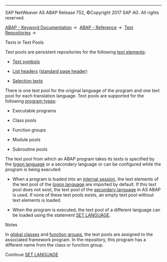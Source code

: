   

* * *

SAP NetWeaver AS ABAP Release 752, ©Copyright 2017 SAP AG. All rights reserved.

[ABAP - Keyword Documentation](https://help.sap.com/doc/abapdocu_752_index_htm/7.52/en-US/abenabap.htm) →  [ABAP - Reference](https://help.sap.com/doc/abapdocu_752_index_htm/7.52/en-US/abenabap_reference.htm) →  [Text Repositories](https://help.sap.com/doc/abapdocu_752_index_htm/7.52/en-US/abenabap_texts.htm) → 

Texts in Text Pools

Text pools are persistent repositories for the following [text elements](https://help.sap.com/doc/abapdocu_752_index_htm/7.52/en-US/abentext_element_glosry.htm "Glossary Entry"):

-   [Text symbols](https://help.sap.com/doc/abapdocu_752_index_htm/7.52/en-US/abentext_symbol_glosry.htm "Glossary Entry")

-   [List headers](https://help.sap.com/doc/abapdocu_752_index_htm/7.52/en-US/abenlist_header_glosry.htm "Glossary Entry") ([standard page header](https://help.sap.com/doc/abapdocu_752_index_htm/7.52/en-US/abenstandard_page_header_glosry.htm "Glossary Entry"))

-   [Selection texts](https://help.sap.com/doc/abapdocu_752_index_htm/7.52/en-US/abenselection_text_glosry.htm "Glossary Entry")

There is one text pool for the original language of the program and one text pool for each translation language. Text pools are supported for the following [program types](https://help.sap.com/doc/abapdocu_752_index_htm/7.52/en-US/abenprogram_type_oview.htm):

-   Executable programs

-   Class pools

-   Function groups

-   Module pools

-   Subroutine pools

The text pool from which an ABAP program takes its texts is specified by the [logon language](https://help.sap.com/doc/abapdocu_752_index_htm/7.52/en-US/abenlogon_language_glosry.htm "Glossary Entry") or a secondary language or can be configured while the program is being executed:

-   When a program is loaded into an [internal session](https://help.sap.com/doc/abapdocu_752_index_htm/7.52/en-US/abeninternal_session_glosry.htm "Glossary Entry"), the text elements of the text pool of the [logon language](https://help.sap.com/doc/abapdocu_752_index_htm/7.52/en-US/abenlogon_language_glosry.htm "Glossary Entry") are imported by default. If this text pool does not exist, the text pool of the [secondary language](https://help.sap.com/doc/abapdocu_752_index_htm/7.52/en-US/abensecondary_language_glosry.htm "Glossary Entry") in AS ABAP is used. If none of these text pools exists, an empty text pool without text elements is loaded.

-   When the program is executed, the text pool of a different language can be loaded using the statement [SET LANGUAGE](https://help.sap.com/doc/abapdocu_752_index_htm/7.52/en-US/abapset_language.htm).

Notes

In [global classes](https://help.sap.com/doc/abapdocu_752_index_htm/7.52/en-US/abenglobal_class_glosry.htm "Glossary Entry") and [function groups](https://help.sap.com/doc/abapdocu_752_index_htm/7.52/en-US/abenfunction_group_glosry.htm "Glossary Entry"), the text pools are assigned to the associated framework program. In the repository, this program has a different name from the class or function group.

Continue
[SET LANGUAGE](https://help.sap.com/doc/abapdocu_752_index_htm/7.52/en-US/abapset_language.htm)